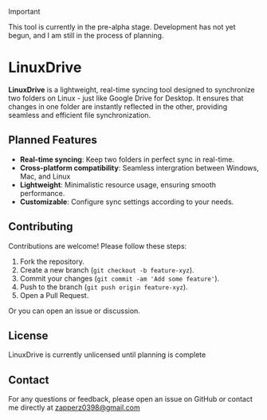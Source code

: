 > [!Important]
> This tool is currently in the pre-alpha stage. Development has not yet begun, and I am still in the process of planning.

# LinuxDrive

**LinuxDrive** is a lightweight, real-time syncing tool designed to synchronize two folders on Linux - just like Google Drive for Desktop. It ensures that changes in one folder are instantly reflected in the other, providing seamless and efficient file synchronization.

## Planned Features

- **Real-time syncing**: Keep two folders in perfect sync in real-time.
- **Cross-platform compatibility**: Seamless intergration between Windows, Mac, and Linux
- **Lightweight**: Minimalistic resource usage, ensuring smooth performance.
- **Customizable**: Configure sync settings according to your needs.

## Contributing

Contributions are welcome! Please follow these steps:

1. Fork the repository.
2. Create a new branch (`git checkout -b feature-xyz`).
3. Commit your changes (`git commit -am 'Add some feature'`).
4. Push to the branch (`git push origin feature-xyz`).
5. Open a Pull Request.

Or you can open an issue or discussion.

## License

LinuxDrive is currently unlicensed until planning is complete

## Contact

For any questions or feedback, please open an issue on GitHub or contact me directly at [zapperz0398@gmail.com](mailto:zapperz0398@gmail.com)
